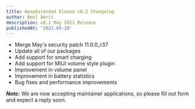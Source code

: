 ```yaml
---
title: AospExtended Eleven v8.2 Changelog
author: Amol Amrit
description: v8.2 May 2021 Release
publishedAt: '2021-05-28'
---
```


- Merge May's security patch 11.0.0_r37
- Update all of our packages
- Add support for smart charging
- Add support for MIUI volume style plugin
- Improvement in volume panel
- Improvement in battery statistics
- Bug fixes and performance improvements

**_Note:_** We are now accepting maintainer applications, so please fill out form and expect a reply soon.
